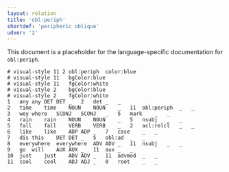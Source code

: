 ```yaml
---
layout: relation
title: 'obl:periph'
shortdef: 'peripheric oblique'
udver: '2'
---
```


This document is a placeholder for the language-specific documentation
for `obl:periph`.


~~~ conllu
# visual-style 11 2 obl:periph	color:blue
# visual-style 11	bgColor:blue
# visual-style 11	fgColor:white
# visual-style 2	bgColor:blue
# visual-style 2	fgColor:white
1	any	any	DET	DET	_	2	det	_	_
2	time	time	NOUN	NOUN	_	11	obl:periph	_	_
3	wey	where	SCONJ	SCONJ	_	5	mark	_	_
4	rain	rain	NOUN	NOUN	_	5	nsubj	_	_
5	fall	fall	VERB	VERB	_	2	acl:relcl	_	_
6	like	like	ADP	ADP	_	7	case	_	_
7	dis	this	DET	DET	_	5	obl:ad	_	_
8	everywhere	everywhere	ADV	ADV	_	11	nsubj	_	_
9	go	will	AUX	AUX	_	11	aux	_	_
10	just	just	ADV	ADV	_	11	advmod	_	_
11	cool	cool	ADJ	ADJ	_	0	root	_	_
~~~
